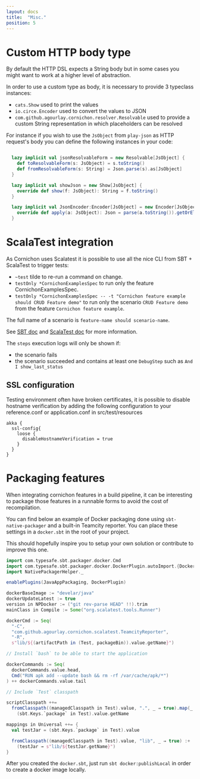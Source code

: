 ```yaml
---
layout: docs
title:  "Misc."
position: 5
---
```


# Custom HTTP body type

By default the HTTP DSL expects a String body but in some cases you might want to work at a higher level of abstraction.

In order to use a custom type as body, it is necessary to provide 3 typeclass instances:

- ```cats.Show``` used to print the values
- ```io.circe.Encoder``` used to convert the values to JSON
- ```com.github.agourlay.cornichon.resolver.Resolvable``` used to provide a custom String representation in which placeholders can be resolved

For instance if you wish to use the ```JsObject``` from ```play-json``` as HTTP request's body you can define the following instances in your code:

```scala

  lazy implicit val jsonResolvableForm = new Resolvable[JsObject] {
    def toResolvableForm(s: JsObject) = s.toString()
    def fromResolvableForm(s: String) = Json.parse(s).as[JsObject]
  }

  lazy implicit val showJson = new Show[JsObject] {
    override def show(f: JsObject): String = f.toString()
  }

  lazy implicit val JsonEncoder:Encoder[JsObject] = new Encoder[JsObject] {
    override def apply(a: JsObject): Json = parse(a.toString()).getOrElse(cJson.Null)
  }

```


# ScalaTest integration

As Cornichon uses Scalatest it is possible to use all the nice CLI from SBT + ScalaTest to trigger tests:

- ```~test``` tilde to re-run a command on change.
- ```testOnly *CornichonExamplesSpec``` to run only the feature CornichonExamplesSpec.
- ```testOnly *CornichonExamplesSpec -- -t "Cornichon feature example should CRUD Feature demo"``` to run only the scenario ```CRUD Feature demo``` from the feature ```Cornichon feature example```.

The full name of a scenario is ```feature-name should scenario-name```.

See [SBT doc](http://www.scala-sbt.org/0.13/docs/Testing.html) and [ScalaTest doc](http://www.scalatest.org/user_guide/using_the_runner) for more information.

The ```steps``` execution logs will only be shown if:
- the scenario fails
- the scenario succeeded and contains at least one ```DebugStep``` such as ```And I show_last_status```


## SSL configuration

Testing environment often have broken certificates, it is possible to disable hostname verification by adding the following configuration to your reference.conf or application.conf in src/test/resources

```
akka {
  ssl-config{
    loose {
      disableHostnameVerification = true
    }
  }
}
```

# Packaging features

When integrating cornichon features in a build pipeline, it can be interesting to package those features in a runnable forms to avoid the cost of recompilation.

You can find below an example of Docker packaging done using `sbt-native-packager` and a built-in Teamcity reporter. You can place these settings in a `docker.sbt` in the root of your project.

This should hopefully inspire you to setup your own solution or contribute to improve this one.

```scala
import com.typesafe.sbt.packager.docker.Cmd
import com.typesafe.sbt.packager.docker.DockerPlugin.autoImport.{Docker => NPDocker}
import NativePackagerHelper._

enablePlugins(JavaAppPackaging, DockerPlugin)

dockerBaseImage := "develar/java"
dockerUpdateLatest := true
version in NPDocker := ("git rev-parse HEAD" !!).trim
mainClass in Compile := Some("org.scalatest.tools.Runner")

dockerCmd := Seq(
  "-C",
  "com.github.agourlay.cornichon.scalatest.TeamcityReporter",
  "-R",
  s"lib/${(artifactPath in (Test, packageBin)).value.getName}")

// Install `bash` to be able to start the application

dockerCommands := Seq(
  dockerCommands.value.head,
  Cmd("RUN apk add --update bash && rm -rf /var/cache/apk/*")
) ++ dockerCommands.value.tail

// Include `Test` classpath

scriptClasspath ++=
  fromClasspath((managedClasspath in Test).value, ".", _ ⇒ true).map(_._2) :+
    (sbt.Keys.`package` in Test).value.getName

mappings in Universal ++= {
  val testJar = (sbt.Keys.`package` in Test).value

  fromClasspath((managedClasspath in Test).value, "lib", _ ⇒ true) :+
    (testJar → s"lib/${testJar.getName}")
}
```

After you created the `docker.sbt`, just run `sbt docker:publishLocal` in order to create a docker image locally.
